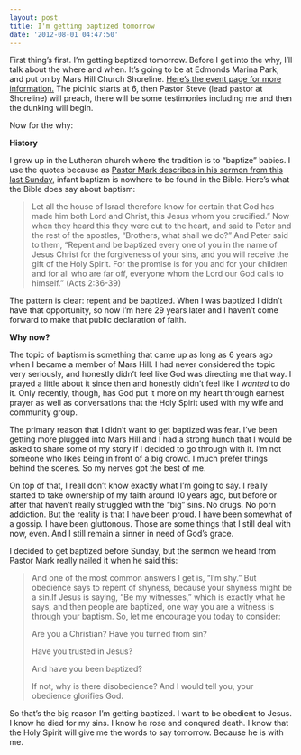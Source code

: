 ```yaml
---
layout: post
title: I'm getting baptized tomorrow
date: '2012-08-01 04:47:50'
---
```


First thing’s first. I’m getting baptized tomorrow. Before I get into
the why, I’ll talk about the where and when. It’s going to be at Edmonds
Marina Park, and put on by Mars Hill Church Shoreline. [Here’s the event
page for more information.](https://facebook.com/events/252735618171899)
The picinic starts at 6, then Pastor Steve (lead pastor at Shoreline)
will preach, there will be some testimonies including me and then the
dunking will begin.

Now for the why:

**History**

I grew up in the Lutheran church where the tradition is to “baptize”
babies. I use the quotes because as [Pastor Mark describes in his sermon
from this last
Sunday,](http://marshill.com/media/jesus-loves-his-church/jesus-gave-us-baptism#description)
infant baptizm is nowhere to be found in the Bible. Here’s what the
Bible does say about baptism:

> Let all the house of Israel therefore know for certain that God has
> made him both Lord and Christ, this Jesus whom you crucified.” Now
> when they heard this they were cut to the heart, and said to Peter and
> the rest of the apostles, “Brothers, what shall we do?” And Peter said
> to them, “Repent and be baptized every one of you in the name of Jesus
> Christ for the forgiveness of your sins, and you will receive the gift
> of the Holy Spirit. For the promise is for you and for your children
> and for all who are far off, everyone whom the Lord our God calls to
> himself.” (Acts 2:36-39)

The pattern is clear: repent and be baptized. When I was baptized I
didn’t have that opportunity, so now I’m here 29 years later and I
haven’t come forward to make that public declaration of faith.

**Why now?**

The topic of baptism is something that came up as long as 6 years ago
when I became a member of Mars Hill. I had never considered the topic
very seriously, and honestly didn’t feel like God was directing me that
way. I prayed a little about it since then and honestly didn’t feel like
I *wanted* to do it. Only recently, though, has God put it more on my
heart through earnest prayer as well as conversations that the Holy
Spirit used with my wife and community group.

The primary reason that I didn’t want to get baptized was fear. I’ve
been getting more plugged into Mars Hill and I had a strong hunch that I
would be asked to share some of my story if I decided to go through with
it. I’m not someone who likes being in front of a big crowd. I much
prefer things behind the scenes. So my nerves got the best of me.

On top of that, I reall don’t know exactly what I’m going to say. I
really started to take ownership of my faith around 10 years ago, but
before or after that haven’t really struggled with the “big” sins. No
drugs. No porn addiction. But the reality is that I have been proud. I
have been somewhat of a gossip. I have been gluttonous. Those are some
things that I still deal with now, even. And I still remain a sinner in
need of God’s grace.

I decided to get baptized before Sunday, but the sermon we heard from
Pastor Mark really nailed it when he said this:

> And one of the most common answers I get is, “I’m shy.” But obedience
> says to repent of shyness, because your shyness might be a sin.If
> Jesus is saying, “Be my witnesses,” which is exactly what he says, and
> then people are baptized, one way you are a witness is through your
> baptism. So, let me encourage you today to consider:
>
> Are you a Christian? Have you turned from sin?
>
> Have you trusted in Jesus?
>
> And have you been baptized?
>
> If not, why is there disobedience? And I would tell you, your
> obedience glorifies God.

So that’s the big reason I’m getting baptized. I want to be obedient to
Jesus. I know he died for my sins. I know he rose and conqured death. I
know that the Holy Spirit will give me the words to say tomorrow.
Because he is with me.
